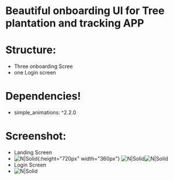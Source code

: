 # Beautiful onboarding UI for Tree plantation and tracking APP

# Structure:

  - Three onboarding Scree
  - one Login screen

# Dependencies!

  - simple_animations: ^2.2.0
 


# Screenshot:
  - Landing Screen
  - ![N|Solid](https://github.com/jemis67/hack20/blob/master/Screenshot/device-2020-07-10-192652.png?raw=true){:height="720px" width="360px"} ![N|Solid](https://github.com/jemis67/hack20/blob/master/Screenshot/device-2020-07-10-192723.png?raw=true)![N|Solid](https://github.com/jemis67/hack20/blob/master/Screenshot/device-2020-07-10-192749.png?raw=true)
  - Login Screen
  - ![N|Solid](https://github.com/jemis67/hack20/blob/master/Screenshot/device-2020-07-10-193134.png?raw=true)
  


